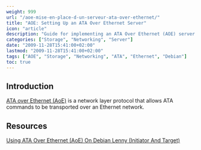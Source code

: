```yaml
---
weight: 999
url: "/aoe-mise-en-place-d-un-serveur-ata-over-ethernet/"
title: "AOE: Setting Up an ATA Over Ethernet Server"
icon: "article"
description: "Guide for implementing an ATA Over Ethernet (AOE) server to transport ATA commands over an Ethernet network."
categories: ["Storage", "Networking", "Server"]
date: "2009-11-28T15:41:00+02:00"
lastmod: "2009-11-28T15:41:00+02:00"
tags: ["AOE", "Storage", "Networking", "ATA", "Ethernet", "Debian"]
toc: true
---
```


## Introduction

[ATA over Ethernet (AoE)](https://en.wikipedia.org/wiki/ATA_over_Ethernet) is a network layer protocol that allows ATA commands to be transported over an Ethernet network.

## Resources

[Using ATA Over Ethernet (AoE) On Debian Lenny (Initiator And Target)](/pdf/using_ata_over_ethernet_aoe.pdf)
